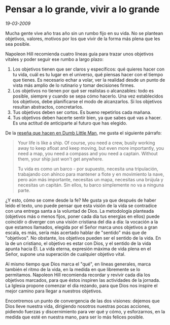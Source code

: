 Pensar a lo grande, vivir a lo grande
=====================================

_19-03-2009_

Mucha gente vive año tras año sin un rumbo fijo en su vida. No se plantean objetivos, valores, motivos por los que vivir de la forma más plena que les sea posible.

Napoleon Hill recomienda cuatro líneas guía para trazar unos objetivos vitales y poder seguir ese rumbo a largo plazo:

1.  Los objetivos tienen que ser claros y específicos: qué quieres hacer con tu vida, cuál es tu lugar en el universo, qué piensas hacer con el tiempo que tienes. Es necesario echar a volar, ver la realidad desde un punto de vista más amplio de lo rutinario y tomar decisiones firmes.
2.  Los objetivos no tienen por qué ser realistas o alcanzables: todo es posible, siempre y cuando se sepa cómo hacerlo. Una vez establecidos los objetivos, debe planificarse el modo de alcanzarlos. Si los objetivos resultan abstractos, concretarlos.
3.  Tus objetivos deben ser cortos. Es bueno repetirlos cada mañana.
4.  Tus objetivos deben hacerte sentir bien, ya que sabes qué vas a hacer. Es una actitud de anticiparte al futuro que has elegido.

De la [reseña que hacen en Dumb Little Man](http://www.dumblittleman.com/2009/02/value-of-personal-mission-statement.html), me gusta el siguiente párrafo:

> Your life is like a ship. Of course, you need a crew, busily working away to keep afloat and keep moving, but even more importantly, you need a map, you need a compass and you need a captain. Without them, your ship just won't get anywhere.
> 
> Tu vida es como un barco - por supuesto, necesita una tripulación, trabajando con ahínco para mantener a flote y en movimiento la nave, pero aún más importante, necesitas un mapa, necesitas una brújula y necesitas un capitán. Sin ellos, tu barco simplemente no va a ninguna parte.

¿Y esto, cómo se come desde la fe? Me gusta ya que después de haber leído el texto, uno puede pensar que esta visión de la vida se contradice con una entrega santa a la voluntad de Dios. La metodología planteada (objetivos más o menos fijos, poner cada día tus energías en ellos) puede coincidir o diverger con una visión cristiana del día a día: la vocación a la que estamos llamados, elegida por el Señor marca unos objetivos a gran escala, es más, sería más acertado hablar de "sentido" más que de "objetivos". No obstante, los objetivos pueden ser el sentido de la vida. En la de un cristiano, el objetivo es estar con Dios, y el sentido de la vida apunta hacia Él. La vida eterna, expresión máxima de vida plena en el Señor, supone una superación de cualquier objetivo vital.

Al mismo tiempo que Dios marca el "qué", en líneas generales, marca también el ritmo de la vida, en la medida en que libremente se lo permitamos. Napoleon Hill recomienda recordar y revivir cada día los objetivos marcados, para que éstos inspiren las actividades de la jornada. La Iglesia propone comenzar el día rezando, para que Dios nos inspire el mejor camino para llegar a nuestros objetivos.

Encontremos un punto de convergencia de las dos visiones: dejemos que Dios lleve nuestra vida, dirigiendo nosotros nuestras pocas acciones, pidiendo fuerzas y discernimiento para ver qué y cómo, y esforzarnos, en la medida que esté en nuestra mano, para ser lo más felices posible.